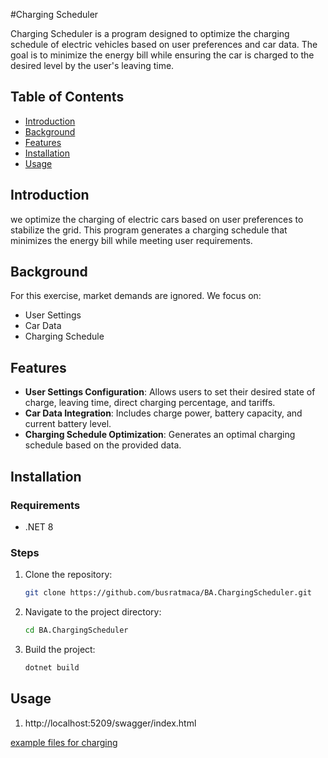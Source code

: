 #Charging Scheduler

Charging Scheduler is a program designed to optimize the charging schedule of electric vehicles based on user preferences and car data. The goal is to minimize the energy bill while ensuring the car is charged to the desired level by the user's leaving time.

## Table of Contents

- [Introduction](#introduction)
- [Background](#background)
- [Features](#features)
- [Installation](#installation)
- [Usage](#usage)


## Introduction

we optimize the charging of electric cars based on user preferences to stabilize the grid. This program generates a charging schedule that minimizes the energy bill while meeting user requirements.

## Background

For this exercise, market demands are ignored. We focus on:
- User Settings
- Car Data
- Charging Schedule

## Features

- **User Settings Configuration**: Allows users to set their desired state of charge, leaving time, direct charging percentage, and tariffs.
- **Car Data Integration**: Includes charge power, battery capacity, and current battery level.
- **Charging Schedule Optimization**: Generates an optimal charging schedule based on the provided data.

## Installation

### Requirements

- .NET 8

### Steps

1. Clone the repository:
    ```bash
    git clone https://github.com/busratmaca/BA.ChargingScheduler.git
    ```

2. Navigate to the project directory:
    ```bash
    cd BA.ChargingScheduler
    ```

3. Build the project:
    ```bash
    dotnet build
    ```

## Usage

1. http://localhost:5209/swagger/index.html

[example files for charging](https://github.com/user-attachments/files/15739251/test.xlsx)
